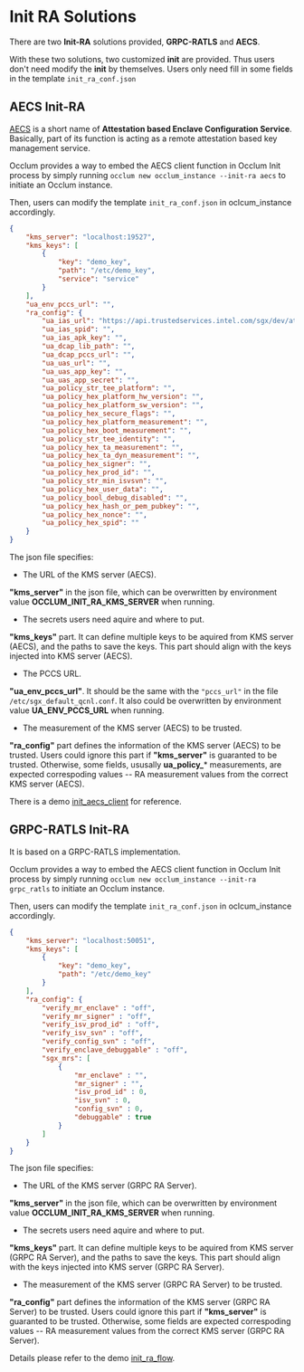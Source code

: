 # Init RA Solutions

There are two **Init-RA** solutions provided, **GRPC-RATLS** and **AECS**.

With these two solutions, two customized **init** are provided. Thus users don't need modify the **init** by themselves. Users only need fill in some fields in the template `init_ra_conf.json`

## AECS Init-RA

[AECS](https://github.com/SOFAEnclave/enclave-configuration-service) is a short name of **Attestation based Enclave Configuration Service**. Basically, part of its function is acting as a remote attestation based key management service. 

Occlum provides a way to embed the AECS client function in Occlum Init process by simply running `occlum new occlum_instance --init-ra aecs` to initiate an Occlum instance.

Then, users can modify the template `init_ra_conf.json` in oclcum_instance accordingly.

```json
{
    "kms_server": "localhost:19527",
    "kms_keys": [
        {
            "key": "demo_key",
            "path": "/etc/demo_key",
            "service": "service"
        }
    ],
    "ua_env_pccs_url": "",
    "ra_config": {
        "ua_ias_url": "https://api.trustedservices.intel.com/sgx/dev/attestation/v4",
        "ua_ias_spid": "",
        "ua_ias_apk_key": "",
        "ua_dcap_lib_path": "",
        "ua_dcap_pccs_url": "",
        "ua_uas_url": "",
        "ua_uas_app_key": "",
        "ua_uas_app_secret": "",
        "ua_policy_str_tee_platform": "",
        "ua_policy_hex_platform_hw_version": "",
        "ua_policy_hex_platform_sw_version": "",
        "ua_policy_hex_secure_flags": "",
        "ua_policy_hex_platform_measurement": "",
        "ua_policy_hex_boot_measurement": "",
        "ua_policy_str_tee_identity": "",
        "ua_policy_hex_ta_measurement": "",
        "ua_policy_hex_ta_dyn_measurement": "",
        "ua_policy_hex_signer": "",
        "ua_policy_hex_prod_id": "",
        "ua_policy_str_min_isvsvn": "",
        "ua_policy_hex_user_data": "",
        "ua_policy_bool_debug_disabled": "",
        "ua_policy_hex_hash_or_pem_pubkey": "",
        "ua_policy_hex_nonce": "",
        "ua_policy_hex_spid": ""
    }
}
```

The json file specifies:

* The URL of the KMS server (AECS).

**"kms_server"** in the json file, which can be overwritten by environment value **OCCLUM_INIT_RA_KMS_SERVER** when running.

* The secrets users need aquire and where to put.

**"kms_keys"** part. It can define multiple keys to be aquired from KMS server (AECS), and the paths to save the keys. This part should align with the keys injected into KMS server (AECS).

* The PCCS URL.

**"ua_env_pccs_url"**. It should be the same with the `"pccs_url"` in the file `/etc/sgx_default_qcnl.conf`. It also could be overwritten by environment value **UA_ENV_PCCS_URL** when running.

* The measurement of the KMS server (AECS) to be trusted.

**"ra_config"** part defines the information of the KMS server (AECS) to be trusted. Users could ignore this part if **"kms_server"** is guaranted to be trusted. Otherwise, some fields, ususally **ua_policy_*** measurements, are expected correspoding values -- RA measurement values from the correct KMS server (AECS).


There is a demo [init_aecs_client](https://github.com/occlum/occlum/tree/master/demos/remote_attestation/init_aecs_client) for reference.

## GRPC-RATLS Init-RA

It is based on a GRPC-RATLS implementation.

Occlum provides a way to embed the AECS client function in Occlum Init process by simply running `occlum new occlum_instance --init-ra grpc_ratls` to initiate an Occlum instance.

Then, users can modify the template `init_ra_conf.json` in oclcum_instance accordingly.

```json
{
    "kms_server": "localhost:50051",
    "kms_keys": [
        {
            "key": "demo_key",
            "path": "/etc/demo_key"
        }
    ],
    "ra_config": {
        "verify_mr_enclave" : "off",
        "verify_mr_signer" : "off",
        "verify_isv_prod_id" : "off",
        "verify_isv_svn" : "off",
        "verify_config_svn" : "off",
        "verify_enclave_debuggable" : "off",
        "sgx_mrs": [
            {
                "mr_enclave" : "",
                "mr_signer" : "",
                "isv_prod_id" : 0,
                "isv_svn" : 0,
                "config_svn" : 0,
                "debuggable" : true
            }
        ]
    }
}
```
The json file specifies:

* The URL of the KMS server (GRPC RA Server).

**"kms_server"** in the json file, which can be overwritten by environment value **OCCLUM_INIT_RA_KMS_SERVER** when running.

* The secrets users need aquire and where to put.

**"kms_keys"** part. It can define multiple keys to be aquired from KMS server (GRPC RA Server), and the paths to save the keys. This part should align with the keys injected into KMS server (GRPC RA Server).

* The measurement of the KMS server (GRPC RA Server) to be trusted.

**"ra_config"** part defines the information of the KMS server (GRPC RA Server) to be trusted. Users could ignore this part if **"kms_server"** is guaranted to be trusted. Otherwise, some fields are expected correspoding values -- RA measurement values from the correct KMS server (GRPC RA Server).


Details please refer to the demo [init_ra_flow](https://github.com/occlum/occlum/tree/master/demos/remote_attestation/init_ra_flow).
